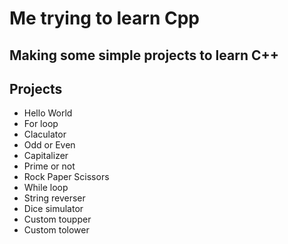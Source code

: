 # Me trying to learn Cpp

## Making some simple projects to learn C++

## Projects

* Hello World
* For loop
* Claculator
* Odd or Even
* Capitalizer
* Prime or not
* Rock Paper Scissors
* While loop
* String reverser
* Dice simulator
* Custom toupper
* Custom tolower
